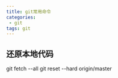 ```yaml
---
title: git常用命令
categories:
 - git
tags: git
---
```


## 还原本地代码

git fetch --all
git reset --hard origin/master


